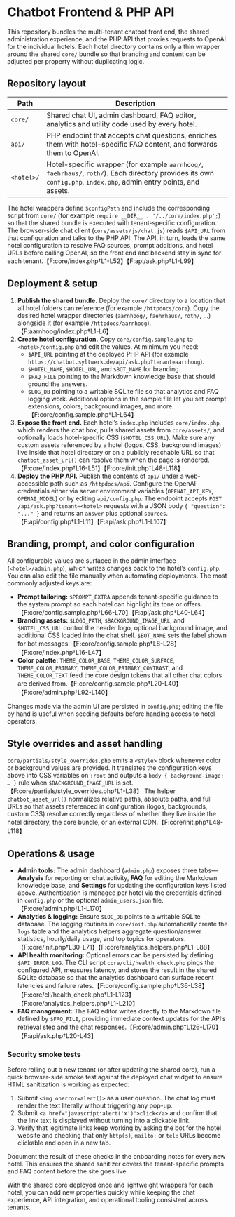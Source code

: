 # Chatbot Frontend & PHP API

This repository bundles the multi-tenant chatbot front end, the shared administration
experience, and the PHP API that proxies requests to OpenAI for the individual hotels.
Each hotel directory contains only a thin wrapper around the shared `core/` bundle so
that branding and content can be adjusted per property without duplicating logic.

## Repository layout

| Path | Description |
| ---- | ----------- |
| `core/` | Shared chat UI, admin dashboard, FAQ editor, analytics and utility code used by every hotel. |
| `api/` | PHP endpoint that accepts chat questions, enriches them with hotel-specific FAQ content, and forwards them to OpenAI. |
| `<hotel>/` | Hotel-specific wrapper (for example `aarnhoog/`, `faehrhaus/`, `roth/`). Each directory provides its own `config.php`, `index.php`, admin entry points, and assets. |

The hotel wrappers define `$configPath` and include the corresponding script from
`core/` (for example `require __DIR__ . '/../core/index.php';`) so that the shared
bundle is executed with tenant-specific configuration. The browser-side chat client
(`core/assets/js/chat.js`) reads `$API_URL` from that configuration and talks to the
PHP API. The API, in turn, loads the same hotel configuration to resolve FAQ sources,
prompt additions, and hotel URLs before calling OpenAI, so the front end and backend
stay in sync for each tenant.【F:core/index.php†L1-L52】【F:api/ask.php†L1-L99】

## Deployment & setup

1. **Publish the shared bundle.** Deploy the `core/` directory to a location that all
   hotel folders can reference (for example `/httpdocs/core`). Copy the desired hotel
   wrapper directories (`aarnhoog/`, `faehrhaus/`, `roth/`, …) alongside it (for
   example `/httpdocs/aarnhoog`).【F:aarnhoog/index.php†L1-L6】
2. **Create hotel configuration.** Copy `core/config.sample.php` to
   `<hotel>/config.php` and edit the values. At minimum you need:
   - `$API_URL` pointing at the deployed PHP API (for example
     `https://chatbot.syltwerk.de/api/ask.php?tenant=aarnhoog`).
   - `$HOTEL_NAME`, `$HOTEL_URL`, and `$BOT_NAME` for branding.
   - `$FAQ_FILE` pointing to the Markdown knowledge base that should ground the
     answers.
   - `$LOG_DB` pointing to a writable SQLite file so that analytics and FAQ logging
     work.
   Additional options in the sample file let you set prompt extensions, colors,
   background images, and more.【F:core/config.sample.php†L1-L64】
3. **Expose the front end.** Each hotel’s `index.php` includes `core/index.php`, which
   renders the chat box, pulls shared assets from `core/assets/`, and optionally loads
   hotel-specific CSS (`$HOTEL_CSS_URL`). Make sure any custom assets referenced by a
   hotel (logos, CSS, background images) live inside that hotel directory or on a
   publicly reachable URL so that `chatbot_asset_url()` can resolve them when the page
   is rendered.【F:core/index.php†L16-L51】【F:core/init.php†L48-L118】
4. **Deploy the PHP API.** Publish the contents of `api/` under a web-accessible path
   such as `/httpdocs/api`. Configure the OpenAI credentials either via server
   environment variables (`OPENAI_API_KEY`, `OPENAI_MODEL`) or by editing
   `api/config.php`. The endpoint accepts `POST /api/ask.php?tenant=<hotel>` requests
   with a JSON body `{ "question": "..." }` and returns an `answer` plus optional
   `sources`.【F:api/config.php†L1-L11】【F:api/ask.php†L1-L107】

## Branding, prompt, and color configuration

All configurable values are surfaced in the admin interface (`<hotel>/admin.php`),
which writes changes back to the hotel’s `config.php`. You can also edit the file
manually when automating deployments. The most commonly adjusted keys are:

- **Prompt tailoring:** `$PROMPT_EXTRA` appends tenant-specific guidance to the system
  prompt so each hotel can highlight its tone or offers.【F:core/config.sample.php†L66-L70】【F:api/ask.php†L40-L64】
- **Branding assets:** `$LOGO_PATH`, `$BACKGROUND_IMAGE_URL`, and `$HOTEL_CSS_URL`
  control the header logo, optional background image, and additional CSS loaded into
  the chat shell. `$BOT_NAME` sets the label shown for bot messages.【F:core/config.sample.php†L8-L28】【F:core/index.php†L16-L47】
- **Color palette:** `THEME_COLOR_BASE`, `THEME_COLOR_SURFACE`,
  `THEME_COLOR_PRIMARY`, `THEME_COLOR_PRIMARY_CONTRAST`, and
  `THEME_COLOR_TEXT` feed the core design tokens that all other chat colors are
  derived from.【F:core/config.sample.php†L20-L40】【F:core/admin.php†L92-L140】

Changes made via the admin UI are persisted in `config.php`; editing the file by hand
is useful when seeding defaults before handing access to hotel operators.

## Style overrides and asset handling

`core/partials/style_overrides.php` emits a `<style>` block whenever color or
background values are provided. It translates the configuration keys above into CSS
variables on `:root` and outputs a `body { background-image: … }` rule when
`$BACKGROUND_IMAGE_URL` is set.【F:core/partials/style_overrides.php†L1-L38】 The helper
`chatbot_asset_url()` normalizes relative paths, absolute paths, and full URLs so that
assets referenced in configuration (logos, backgrounds, custom CSS) resolve correctly
regardless of whether they live inside the hotel directory, the core bundle, or an
external CDN.【F:core/init.php†L48-L118】

## Operations & usage

- **Admin tools:** The admin dashboard (`admin.php`) exposes three tabs—**Analysis**
  for reporting on chat activity, **FAQ** for editing the Markdown knowledge base, and
  **Settings** for updating the configuration keys listed above. Authentication is
  managed per hotel via the credentials defined in `config.php` or the optional
  `admin_users.json` file.【F:core/admin.php†L1-L170】
- **Analytics & logging:** Ensure `$LOG_DB` points to a writable SQLite database. The
  logging routines in `core/init.php` automatically create the `logs` table and the
  analytics helpers aggregate question/answer statistics, hourly/daily usage, and top
  topics for operators.【F:core/init.php†L30-L71】【F:core/analytics_helpers.php†L1-L88】
- **API health monitoring:** Optional errors can be persisted by defining
  `$API_ERROR_LOG`. The CLI script `core/cli/health_check.php` pings the configured
  API, measures latency, and stores the result in the shared SQLite database so that
  the analytics dashboard can surface recent latencies and failure rates.【F:core/config.sample.php†L36-L38】【F:core/cli/health_check.php†L1-L123】【F:core/analytics_helpers.php†L1-L210】
- **FAQ management:** The FAQ editor writes directly to the Markdown file defined by
  `$FAQ_FILE`, providing immediate context updates for the API’s retrieval step and the
  chat responses.【F:core/admin.php†L126-L170】【F:api/ask.php†L20-L43】

### Security smoke tests

Before rolling out a new tenant (or after updating the shared core), run a quick
browser-side smoke test against the deployed chat widget to ensure HTML sanitization is
working as expected:

1. Submit `<img onerror=alert()>` as a user question. The chat log must render the text
   literally without triggering any pop-up.
2. Submit `<a href="javascript:alert('x')">click</a>` and confirm that the link text is
   displayed without turning into a clickable link.
3. Verify that legitimate links keep working by asking the bot for the hotel website and
   checking that only `http(s)`, `mailto:` or `tel:` URLs become clickable and open in a
   new tab.

Document the result of these checks in the onboarding notes for every new hotel. This
ensures the shared sanitizer covers the tenant-specific prompts and FAQ content before
the site goes live.

With the shared core deployed once and lightweight wrappers for each hotel, you can
add new properties quickly while keeping the chat experience, API integration, and
operational tooling consistent across tenants.
